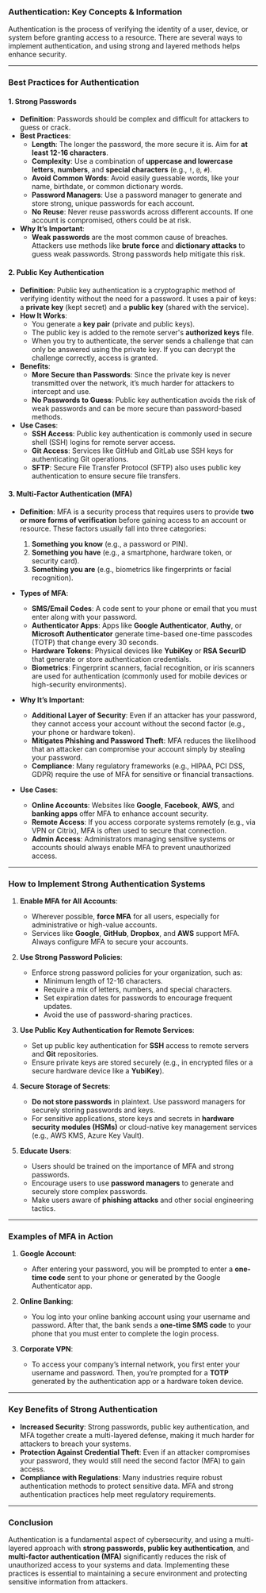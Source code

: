 ### **Authentication: Key Concepts & Information**

Authentication is the process of verifying the identity of a user, device, or system before granting access to a resource. There are several ways to implement authentication, and using strong and layered methods helps enhance security.

---

### **Best Practices for Authentication**

#### 1. **Strong Passwords**

- **Definition**: Passwords should be complex and difficult for attackers to guess or crack.
- **Best Practices**:
    - **Length**: The longer the password, the more secure it is. Aim for **at least 12-16 characters**.
    - **Complexity**: Use a combination of **uppercase and lowercase letters**, **numbers**, and **special characters** (e.g., `!`, `@`, `#`).
    - **Avoid Common Words**: Avoid easily guessable words, like your name, birthdate, or common dictionary words.
    - **Password Managers**: Use a password manager to generate and store strong, unique passwords for each account.
    - **No Reuse**: Never reuse passwords across different accounts. If one account is compromised, others could be at risk.
- **Why It’s Important**:
    - **Weak passwords** are the most common cause of breaches. Attackers use methods like **brute force** and **dictionary attacks** to guess weak passwords. Strong passwords help mitigate this risk.

#### 2. **Public Key Authentication**

- **Definition**: Public key authentication is a cryptographic method of verifying identity without the need for a password. It uses a pair of keys: a **private key** (kept secret) and a **public key** (shared with the service).
- **How It Works**:
    - You generate a **key pair** (private and public keys).
    - The public key is added to the remote server's **authorized keys** file.
    - When you try to authenticate, the server sends a challenge that can only be answered using the private key. If you can decrypt the challenge correctly, access is granted.
- **Benefits**:
    - **More Secure than Passwords**: Since the private key is never transmitted over the network, it’s much harder for attackers to intercept and use.
    - **No Passwords to Guess**: Public key authentication avoids the risk of weak passwords and can be more secure than password-based methods.
- **Use Cases**:
    - **SSH Access**: Public key authentication is commonly used in secure shell (SSH) logins for remote server access.
    - **Git Access**: Services like GitHub and GitLab use SSH keys for authenticating Git operations.
    - **SFTP**: Secure File Transfer Protocol (SFTP) also uses public key authentication to ensure secure file transfers.

#### 3. **Multi-Factor Authentication (MFA)**

- **Definition**: MFA is a security process that requires users to provide **two or more forms of verification** before gaining access to an account or resource. These factors usually fall into three categories:
    
    1. **Something you know** (e.g., a password or PIN).
    2. **Something you have** (e.g., a smartphone, hardware token, or security card).
    3. **Something you are** (e.g., biometrics like fingerprints or facial recognition).
- **Types of MFA**:
    
    - **SMS/Email Codes**: A code sent to your phone or email that you must enter along with your password.
    - **Authenticator Apps**: Apps like **Google Authenticator**, **Authy**, or **Microsoft Authenticator** generate time-based one-time passcodes (TOTP) that change every 30 seconds.
    - **Hardware Tokens**: Physical devices like **YubiKey** or **RSA SecurID** that generate or store authentication credentials.
    - **Biometrics**: Fingerprint scanners, facial recognition, or iris scanners are used for authentication (commonly used for mobile devices or high-security environments).
- **Why It’s Important**:
    
    - **Additional Layer of Security**: Even if an attacker has your password, they cannot access your account without the second factor (e.g., your phone or hardware token).
    - **Mitigates Phishing and Password Theft**: MFA reduces the likelihood that an attacker can compromise your account simply by stealing your password.
    - **Compliance**: Many regulatory frameworks (e.g., HIPAA, PCI DSS, GDPR) require the use of MFA for sensitive or financial transactions.
- **Use Cases**:
    
    - **Online Accounts**: Websites like **Google**, **Facebook**, **AWS**, and **banking apps** offer MFA to enhance account security.
    - **Remote Access**: If you access corporate systems remotely (e.g., via VPN or Citrix), MFA is often used to secure that connection.
    - **Admin Access**: Administrators managing sensitive systems or accounts should always enable MFA to prevent unauthorized access.

---

### **How to Implement Strong Authentication Systems**

1. **Enable MFA for All Accounts**:
    
    - Wherever possible, **force MFA** for all users, especially for administrative or high-value accounts.
    - Services like **Google**, **GitHub**, **Dropbox**, and **AWS** support MFA. Always configure MFA to secure your accounts.
2. **Use Strong Password Policies**:
    
    - Enforce strong password policies for your organization, such as:
        - Minimum length of 12-16 characters.
        - Require a mix of letters, numbers, and special characters.
        - Set expiration dates for passwords to encourage frequent updates.
        - Avoid the use of password-sharing practices.
3. **Use Public Key Authentication for Remote Services**:
    
    - Set up public key authentication for **SSH** access to remote servers and **Git** repositories.
    - Ensure private keys are stored securely (e.g., in encrypted files or a secure hardware device like a **YubiKey**).
4. **Secure Storage of Secrets**:
    
    - **Do not store passwords** in plaintext. Use password managers for securely storing passwords and keys.
    - For sensitive applications, store keys and secrets in **hardware security modules (HSMs)** or cloud-native key management services (e.g., AWS KMS, Azure Key Vault).
5. **Educate Users**:
    
    - Users should be trained on the importance of MFA and strong passwords.
    - Encourage users to use **password managers** to generate and securely store complex passwords.
    - Make users aware of **phishing attacks** and other social engineering tactics.

---

### **Examples of MFA in Action**

1. **Google Account**:
    
    - After entering your password, you will be prompted to enter a **one-time code** sent to your phone or generated by the Google Authenticator app.
2. **Online Banking**:
    
    - You log into your online banking account using your username and password. After that, the bank sends a **one-time SMS code** to your phone that you must enter to complete the login process.
3. **Corporate VPN**:
    
    - To access your company’s internal network, you first enter your username and password. Then, you’re prompted for a **TOTP** generated by the authentication app or a hardware token device.

---

### **Key Benefits of Strong Authentication**

- **Increased Security**: Strong passwords, public key authentication, and MFA together create a multi-layered defense, making it much harder for attackers to breach your systems.
- **Protection Against Credential Theft**: Even if an attacker compromises your password, they would still need the second factor (MFA) to gain access.
- **Compliance with Regulations**: Many industries require robust authentication methods to protect sensitive data. MFA and strong authentication practices help meet regulatory requirements.

---

### **Conclusion**

Authentication is a fundamental aspect of cybersecurity, and using a multi-layered approach with **strong passwords**, **public key authentication**, and **multi-factor authentication (MFA)** significantly reduces the risk of unauthorized access to your systems and data. Implementing these practices is essential to maintaining a secure environment and protecting sensitive information from attackers.